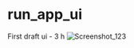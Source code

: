 # run_app_ui

First draft ui - 3 h
![Screenshot_123](https://github.com/dobrunov/beautiful_app_ui/assets/98588940/fb705b12-d666-4a58-9f54-2ddd4fda9d2e)



